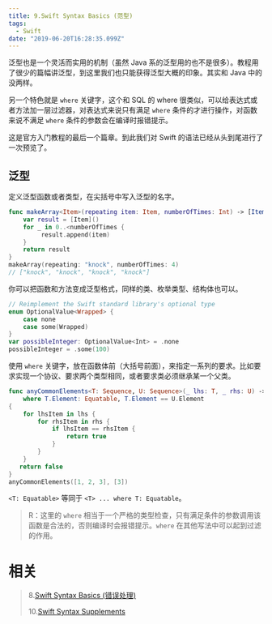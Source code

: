 ```yaml
---
title: 9.Swift Syntax Basics (范型)
tags:
  - Swift
date: "2019-06-20T16:28:35.099Z"
---
```


泛型也是一个灵活而实用的机制（虽然 Java 系的泛型用的也不是很多）。教程用了很少的篇幅讲泛型，到这里我们也只能获得泛型大概的印象。其实和 Java 中的没两样。

另一个特色就是 `where` 关键字，这个和 SQL 的 where 很类似，可以给表达式或者方法加一层过滤器，对表达式来说只有满足 `where` 条件的才进行操作，对函数来说不满足 `where` 条件的参数会在编译时报错提示。

这是官方入门教程的最后一个篇章。到此我们对 Swift 的语法已经从头到尾进行了一次预览了。

<!-- more -->

## 泛型

定义泛型函数或者类型，在尖括号中写入泛型的名字。

```swift
func makeArray<Item>(repeating item: Item, numberOfTimes: Int) -> [Item] {
    var result = [Item]()
    for _ in 0..<numberOfTimes {
         result.append(item)
    }
    return result
}
makeArray(repeating: "knock", numberOfTimes: 4)
// ["knock", "knock", "knock", "knock"]
```

你可以把函数和方法变成泛型格式，同样的类、枚举类型、结构体也可以。

```swift
// Reimplement the Swift standard library's optional type
enum OptionalValue<Wrapped> {
    case none
    case some(Wrapped)
}
var possibleInteger: OptionalValue<Int> = .none
possibleInteger = .some(100)
```

使用 `where` 关键字，放在函数体前（大括号前面），来指定一系列的要求。比如要求实现一个协议、要求两个类型相同，或者要求类必须继承某一个父类。

```swift
func anyCommonElements<T: Sequence, U: Sequence>(_ lhs: T, _ rhs: U) -> Bool
    where T.Element: Equatable, T.Element == U.Element
{
    for lhsItem in lhs {
        for rhsItem in rhs {
            if lhsItem == rhsItem {
                return true
            }
        }
    }
   return false
}
anyCommonElements([1, 2, 3], [3])
```

`<T: Equatable>` 等同于 `<T> ... where T: Equatable`。

> R：这里的 `where` 相当于一个严格的类型检查，只有满足条件的参数调用该函数是合法的，否则编译时会报错提示。`where` 在其他写法中可以起到过滤的作用。

# 相关

> 8.[Swift Syntax Basics (错误处理)](<https://github.com/zfanli/notes/blob/master/swift/8.SyntaxBasics(ErrorHandling).md>)
>
> 10.[Swift Syntax Supplements](https://github.com/zfanli/notes/blob/master/swift/10.SyntaxSupplements.md)
